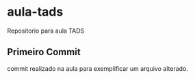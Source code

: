 # aula-tads
Repositorio para aula TADS

## Primeiro Commit ##

commit realizado na aula para exemplificar 
um arquivo alterado.